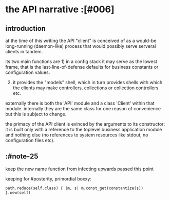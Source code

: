 # the API narrative :[#006]

## introduction

at the time of this writing the API "client" is conceived of as a
would-be long-running (daemon-like) process that would possibly serve
serveral clients in tandem.

its two main functions are 1) in a config stack it may serve as the
lowest frame, that is the last-line-of-defense defaults for business
constants or configuration values.

2) it provides the "models" shell, which in turn provides shells with
which the clients may make controllers, collections or collection
controllers etc.

externally there is both the 'API' module and a class 'Client' within
that module. internally they are the same class for one reason of
convenience but this is subject to change.


the primacy of the API client is evinced by the arguments to its
constructor: it is built only with a reference to the toplevel business
application module and nothing else (no references to system resources
like stdout, no configuration files etc).




## :#note-25

keep the new name function from infecting upwards passed this point



keeping for #posterity, primordial boxxy:

    path.reduce(self.class) { |m, s| m.const_get(constantize(s)) }.new(self)
